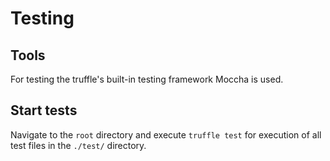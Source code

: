 # Testing

## Tools

For testing the truffle's built-in testing framework Moccha is used.

## Start tests

Navigate to the `root` directory and execute `truffle test` for execution of all test files in the `./test/` directory.
